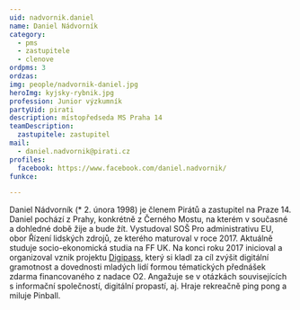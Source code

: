 ```yaml
---
uid: nadvornik.daniel
name: Daniel Nádvorník
category:
  - pms
  - zastupitele
  - clenove
ordpms: 3
ordzas: 
img: people/nadvornik-daniel.jpg
heroImg: kyjsky-rybnik.jpg
profession: Junior výzkumník
partyUid: pirati
description: místopředseda MS Praha 14
teamDescription:
  zastupitele: zastupitel
mail:
  - daniel.nadvornik@pirati.cz
profiles:
  facebook: https://www.facebook.com/daniel.nadvornik/
funkce:

---
```


Daniel Nádvorník (* 2. února 1998) je členem Pirátů a zastupitel na Praze 14. Daniel pochází z Prahy, konkrétně z Černého Mostu, na kterém v současné a dohledné době žije a bude žít.
Vystudoval SOŠ Pro administrativu EU, obor Řízení lidských zdrojů, ze kterého maturoval v roce 2017. Aktuálně studuje socio-ekonomická studia na FF UK.
Na konci roku 2017 inicioval a organizoval vznik projektu [Digipass](http://digipass.cz/), který si kladl za cíl zvýšit digitální gramotnost a dovednosti mladých lidí formou tématických přednášek zdarma financovaného z nadace O2.
Angažuje se v otázkách souvisejících s informační společností, digitální propastí, aj.
Hraje rekreačně ping pong a miluje Pinball.
